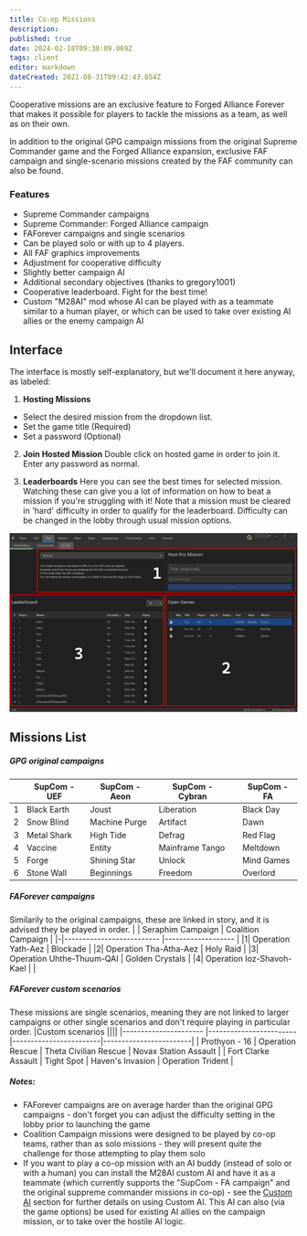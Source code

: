 ```yaml
---
title: Co-op Missions
description: 
published: true
date: 2024-02-18T09:30:09.069Z
tags: client
editor: markdown
dateCreated: 2021-08-31T09:42:43.854Z
---
```


Cooperative missions are an exclusive feature to Forged Alliance Forever that makes it possible for players to tackle the missions as a team, as well as on their own.

In addition to the original GPG campaign missions from the original Supreme Commander game and the Forged Alliance expansion, exclusive FAF campaign and single-scenario missions created by the FAF community can also be found.

### Features
- Supreme Commander campaigns
- Supreme Commander: Forged Alliance campaign
- FAForever campaigns and single scenarios
- Can be played solo or with up to 4 players.
- All FAF graphics improvements
- Adjustment for cooperative difficulty
- Slightly better campaign AI
- Additional secondary objectives (thanks to gregory1001)
- Cooperative leaderboard. Fight for the best time!
- Custom "M28AI" mod whose AI can be played with as a teammate similar to a human player, or which can be used to take over existing AI allies or the enemy campaign AI
## Interface
The interface is mostly self-explanatory, but we'll document it here anyway, as labeled:
1) **Hosting Missions**
- Select the desired mission from the dropdown list.
- Set the game title (Required)
- Set a password (Optional)

2) **Join Hosted Mission**
Double click on hosted game in order to join it. Enter any password as normal.

3) **Leaderboards**
Here you can see the best times for selected mission. Watching these can give you a lot of information on how to beat a mission if you're struggling with it!
Note that a mission must be cleared in 'hard' difficulty in order to qualify for the leaderboard. Difficulty can be changed in the lobby through usual mission options.

![coop-missions.png](/coop-missions.png)

## Missions List
##### GPG original campaigns
| | SupCom - UEF   	| SupCom - Aeon   	| SupCom - Cybran 	 | | SupCom - FA  |
|-|----------------	|-----------------	|------------------- |-|------------	|
|1| Black Earth    	| Joust           	| Liberation         | | Black Day  	|
|2| Snow Blind     	| Machine Purge   	| Artifact           | | Dawn       	|
|3| Metal Shark    	| High Tide       	| Defrag             | | Red Flag   	|
|4| Vaccine        	| Entity           	| Mainframe Tango    | | Meltdown   	|
|5| Forge          	| Shining Star    	| Unlock             | | Mind Games 	|
|6| Stone Wall     	| Beginnings      	| Freedom            | | Overlord   	|

##### FAForever campaigns
Similarily to the original campaigns, these are linked in story, and it is advised they be played in order.
| | Seraphim Campaign         | Coalition Campaign |
|-|-------------------------- |------------------- |
|1| Operation Yath-Aez        | Blockade           | 
|2| Operation Tha-Atha-Aez    | Holy Raid          | 
|3| Operation Uhthe-Thuum-QAI | Golden Crystals    | 
|4| Operation Ioz-Shavoh-Kael |                    |
##### FAForever custom scenarios
These missions are single scenarios, meaning they are not linked to larger campaigns or other single scenarios and don't require playing in particular order.
|Custom scenarios       ||||
|---------------------- |------------------------|------------------------|------------------------|
| Prothyon - 16         | Operation Rescue       | Theta Civilian Rescue | Novax Station Assault  |
| Fort Clarke Assault   | Tight Spot        	   | Haven's Invasion      | Operation Trident      |
##### Notes:
- FAForever campaigns are on average harder than the original GPG campaigns - don't forget you can adjust the difficulty setting in the lobby prior to launching the game
- Coalition Campaign missions were designed to be played by co-op teams, rather than as solo missions - they will present quite the challenge for those attempting to play them solo
- If you want to play a co-op mission with an AI buddy (instead of solo or with a human) you can install the M28AI custom AI and have it as a teammate (which currently supports the "SupCom - FA campaign" and the original suppreme commander missions in co-op) - see the [Custom AI](https://wiki.faforever.com/en/Development/AI/Custom-AIs) section for further details on using Custom AI.  This AI can also (via the game options) be used for existing AI allies on the campaign mission, or to take over the hostile AI logic.